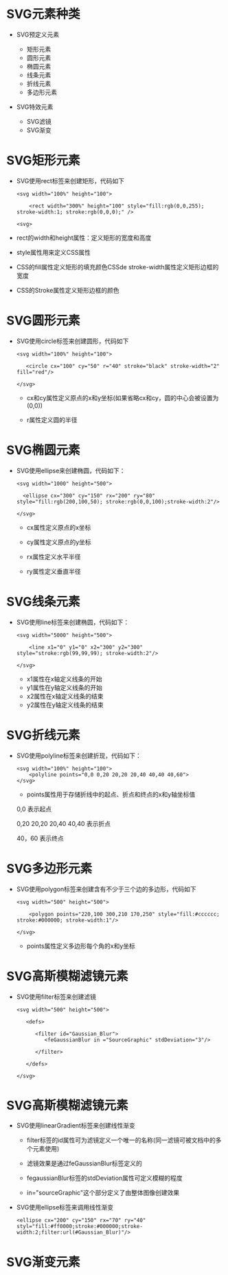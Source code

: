 # SVG元素种类

 - SVG预定义元素

   - 矩形元素
   - 圆形元素
   - 椭圆元素
   - 线条元素
   - 折线元素
   - 多边形元素

 - SVG特效元素

   - SVG滤镜
   - SVG渐变

# SVG矩形元素

  - SVG使用rect标签来创建矩形，代码如下

        <svg width="100%" height="100">

            <rect width="300%" height="100" style="fill:rgb(0,0,255); stroke-width:1; stroke:rgb(0,0,0);" />

        <svg>
         
   - rect的width和height属性：定义矩形的宽度和高度

   - style属性用来定义CSS属性

   - CSS的fill属性定义矩形的填充颜色CSSde stroke-width属性定义矩形边框的宽度

   - CSS的Stroke属性定义矩形边框的颜色

# SVG圆形元素

   - SVG使用circle标签来创建圆形，代码如下

         <svg width="100%" height="100">

            <circle cx="100" cy="50" r="40" stroke="black" stroke-width="2" fill="red"/>

         </svg>

     - cx和cy属性定义原点的x和y坐标(如果省略cx和cy，圆的中心会被设置为(0,0))

     - r属性定义圆的半径

# SVG椭圆元素

 - SVG使用ellipse来创建椭圆，代码如下：

       <svg width="1000" height="500">

         <ellipse cx="300" cy="150" rx="200" ry="80" style="fill:rgb(200,100,50); stroke:rgb(0,0,100);stroke-width:2"/>

       </svg>

     - cx属性定义原点的x坐标

     - cy属性定义原点的y坐标

     - rx属性定义水平半径

     - ry属性定义垂直半径

# SVG线条元素

 - SVG使用line标签来创建椭圆，代码如下：

       <svg width="5000" height="500">

           <line x1="0" y1="0" x2="300" y2="300" style="stroke:rgb(99,99,99); stroke-width:2"/>

       </svg>

    - x1属性在x轴定义线条的开始
    - y1属性在y轴定义线条的开始 
    - x2属性在x轴定义线条的结束
    - y2属性在y轴定义线条的结束
       
# SVG折线元素

 - SVG使用polyline标签来创建折现，代码如下：

       <svg width="100%" height="100">
           <polyline points="0,0 0,20 20,20 20,40 40,40 40,60">
       </svg>

   - points属性用于存储折线中的起点、折点和终点的x和y轴坐标值

    0,0 表示起点

    0,20 20,20 20,40 40,40 表示折点

    40，60 表示终点

# SVG多边形元素

  - SVG使用polygon标签来创建含有不少于三个边的多边形，代码如下

        <svg width="500" height="500">

            <polygon points="220,100 300,210 170,250" style="fill:#cccccc; stroke:#000000; stroke-width:1"/>

        </svg>
    
     - points属性定义多边形每个角的x和y坐标

# SVG高斯模糊滤镜元素

  - SVG使用filter标签来创建滤镜

        <svg width="500" height="500">

           <defs>

              <filter id="Gaussian_Blur"> 
                 <feGaussianBlur in ="SourceGraphic" stdDeviation="3"/>

              </filter>

           </defs>

        </svg>

# SVG高斯模糊滤镜元素

 - SVG使用linearGradient标签来创建线性渐变

   - filter标签的id属性可为滤镜定义一个唯一的名称(同一滤镜可被文档中的多个元素使用)

   - 滤镜效果是通过feGaussianBlur标签定义的

   - fegaussianBlur标签的stdDeviation属性可定义模糊的程度

   - in="sourceGraphic"这个部分定义了由整体图像创建效果

- SVG使用ellipse标签来调用线性渐变

      <ellipse cx="200" cy="150" rx="70" ry="40" styl="fill:#ff0000;stroke:#000000;stroke-width:2;filter:url(#Gaussian_Blur)"/>

# SVG渐变元素


